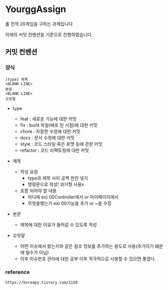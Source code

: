 # YourggAssign
롤 전적 20게임을 구하는 과제입니다

아래의 커밋 컨벤션을 기준으로 진행하였습니다
## <b>커밋 컨벤션</b>
### 양식
    [type] 제목
    <BLANK LINE>
    본문
    <BLANK LINE>
    꼬릿말

- type
    - feat : 새로운 기능에 대한 커밋
    - fix : build 파일(배포 된 시점)에 대한 커밋
    - chore : 자잘한 수정에 대한 커밋
    - docs : 문서 수정에 대한 커밋
    - style : 코드 스타일 혹은 포맷 등에 관한 커밋
    - refactor : 코드 리팩토링에 대한 커밋


- 제목
    - 작성 요령
        - type과 제목 사이 공백 한칸 넣기
        - 명령문으로 작성! 과거형 사용x
    - 포함 되어야 할 내용
        - 어디에 ex) 00Controller에서 or 마이페이지에서
        - 무엇을했는가 ex) 00기능을 추가 or ~을 수정


- 본문
    - 제목에 대한 이유가 들어갈 수 있도록 작성

- 꼬릿말
    - 어떤 이슈에서 왔는지와 같은 참조 정보를 추가하는 용도로 사용(추가이기 떄문에 필수가 아님)
    - 이후 이슈번호 관리에 대한 공부 이후 적극적으로 사용할 수 있으면 좋겠다.

### reference
    https://koreapy.tistory.com/1150
